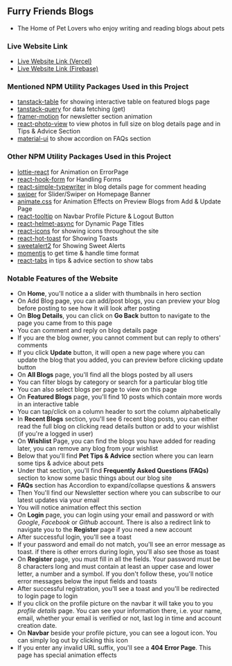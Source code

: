 ## Furry Friends Blogs

- The Home of Pet Lovers who enjoy writing and reading blogs about pets

### Live Website Link

- [Live Website Link (Vercel)](https://furry-friends-blogs-nhb.vercel.app)
- [Live Website Link (Firebase)](https://furry-friends-dcbd4.web.app)

### Mentioned NPM Utility Packages Used in this Project

- [tanstack-table](https://tanstack.com/table/latest) for showing interactive table on featured blogs page
- [tanstack-query](https://tanstack.com/query/latest) for data fetching (get)
- [framer-motion](https://www.npmjs.com/package/framer-motion) for newsletter section animation
- [react-photo-view](https://www.npmjs.com/package/react-photo-view) to view photos in full size on blog details page and in Tips & Advice Section
- [material-ui](https://mui.com/material-ui/) to show accordion on FAQs section

### Other NPM Utility Packages Used in this Project

- [lottie-react](https://lottiereact.com/components/Lottie#getting-started) for Animation on ErrorPage
- [react-hook-form](https://react-hook-form.com/) for Handling Forms
- [react-simple-typewriter](https://www.npmjs.com/package/react-simple-typewriter) in blog details page for comment heading
- [swiper](https://swiperjs.com/) for Slider/Swiper on Homepage Banner
- [animate.css](https://animate.style/) for Animation Effects on Preview Blogs from Add & Update Page
- [react-tooltip](https://react-tooltip.com/) on Navbar Profile Picture & Logout Button
- [react-helmet-async](https://www.npmjs.com/package/react-helmet-async) for Dynamic Page Titles
- [react-icons](https://react-icons.github.io/react-icons/) for showing icons throughout the site
- [react-hot-toast](https://react-hot-toast.com/) for Showing Toasts
- [sweetalert2](https://sweetalert2.github.io/) for Showing Sweet Alerts
- [momentjs](https://momentjs.com/) to get time & handle time format
- [react-tabs](https://www.npmjs.com/package/react-tabs) in tips & advice section to show tabs

### Notable Features of the Website

- On **Home**, you'll notice a a slider with thumbnails in hero section
- On Add Blog page, you can add/post blogs, you can preview your blog before posting to see how it will look after posting
- On **Blog Details**, you can click on **Go Back** button to navigate to the page you came from to this page
- You can comment and reply on blog details page
- If you are the blog owner, you cannot comment but can reply to others' comments
- If you click **Update** button, it will open a new page where you can update the blog that you added, you can preview before clicking update button
- On **All Blogs** page, you'll find all the blogs posted by all users
- You can filter blogs by category or search for a particular blog title
- You can also select blogs per page to view on this page
- On **Featured Blogs** page, you'll find 10 posts which contain more words in an interactive table
- You can tap/click on a column header to sort the column alphabetically
- In **Recent Blogs** section, you'll see 6 recent blog posts, you can either read the full blog on clicking read details button or add to your wishlist (if you're a logged in user)
- On **Wishlist** Page, you can find the blogs you have added for reading later, you can remove any blog from your wishlist
- Below that you'll find **Pet Tips & Advice** section where you can learn some tips & advice about pets
- Under that section, you'll find **Frequently Asked Questions (FAQs)** section to know some basic things about our blog site
- **FAQs** section has Accordion to expand/collapse questions & answers
- Then You'll find our Newsletter section where you can subscribe to our latest updates via your email
- You will notice animation effect this section
- On **Login** page, you can login using your email and password or with *Google*, *Facebook* or *Github* account. There is also a redirect link to navigate you to the **Register** page if you need a new account
- After successful login, you'll see a toast
- If your password and email do not match, you'll see an error message as toast. if there is other errors during login, you'll also see those as toast
- On **Register** page, you must fill in all the fields. Your password must be 8 characters long and must contain at least an upper case and lower letter, a number and a symbol. If you don't follow these, you'll notice error messages below the input fields and toasts
- After successful registration, you'll see a toast and you'll be redirected to login page to login
- If you click on the profile picture on the navbar it will take you to you *profile details* page. You can see your information there, i.e. your name, email, whether your email is verified or not, last log in time and account creation date.
- On **Navbar** beside your profile picture, you can see a logout icon. You can simply log out by clicking this icon
- If you enter any invalid URL suffix, you'll see a **404 Error Page**. This page has special animation effects
